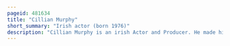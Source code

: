 ```yaml
---
pageid: 481634
title: "Cillian Murphy"
short_summary: "Irish actor (born 1976)"
description: "Cillian Murphy is an irish Actor and Producer. He made his professional Debut in Enda Walsh's 1996 Play Disco Pigs, a Role he later reprised in the 2001 Screen Adaptation. He has early Film Credits that include the Horror Film 28 Days later the dark Comedy Intermission the Thriller red Eye the irish War drama the Wind that shakes the Barley and the Science Fiction Thriller Sunshine. He played a Transgender irish Woman in the comedy-drama Breakfast on Pluto earned him a golden Globe Award Nomination."
---
```

